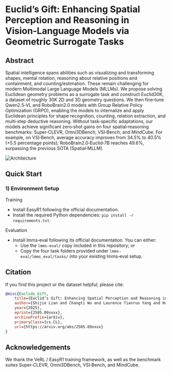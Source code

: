 # Euclid’s Gift: Enhancing Spatial Perception and Reasoning in Vision‑Language Models via Geometric Surrogate Tasks

## Abstract
Spatial intelligence spans abilities such as visualizing and transforming shapes, mental rotation, reasoning about relative positions and containment, and counting/estimation. These remain challenging for modern Multimodal Large Language Models (MLLMs). We propose solving Euclidean geometry problems as a surrogate task and construct Euclid30K, a dataset of roughly 30K 2D and 3D geometry questions. We then fine‑tune Qwen2.5‑VL and RoboBrain2.0 models with Group Relative Policy Optimization (GRPO), enabling the models to internalize and apply Euclidean principles for shape recognition, counting, relation extraction, and multi‑step deductive reasoning. Without task‑specific adaptations, our models achieve significant zero‑shot gains on four spatial‑reasoning benchmarks: Super‑CLEVR, Omni3DBench, VSI‑Bench, and MindCube. For example, on VSI‑Bench, average accuracy improves from 34.5% to 40.5% (+5.5 percentage points); RoboBrain2.0‑Euclid‑7B reaches 49.6%, surpassing the previous SOTA (Spatial‑MLLM).

![Architecture](assert/arch.png)

## Quick Start

### 1) Environment Setup
Training
- Install EasyR1 following the official documentation.
- Install the required Python dependencies: `pip install -r requirements.txt`.

Evaluation
- Install lmms‑eval following its official documentation. You can either:
  - Use the `lmms-eval/` copy included in this repository; or
  - Copy the four task folders provided under `lmms-eval/lmms_eval/tasks/` into your existing lmms‑eval setup.

## Citation
If you find this project or the dataset helpful, please cite:
```bibtex
@misc{Euclids_Gift,
    title={Euclid’s Gift: Enhancing Spatial Perception and Reasoning in Vision-Language Models via Geometric Surrogate Tasks},
    author={Shijie Lian and Changti Wu and Laurence Tianruo Yang and Hang Yuan and Bin Yu and Lei Zhang and Kai Chen},
    year={2025},
    eprint={2505.09xxxx},
    archivePrefix={arXiv},
    primaryClass={cs.CL},
    url={https://arxiv.org/abs/2505.09xxxx}
}
```

## Acknowledgements
We thank the VeRL / EasyR1 training framework, as well as the benchmark suites Super‑CLEVR, Omni3DBench, VSI‑Bench, and MindCube.